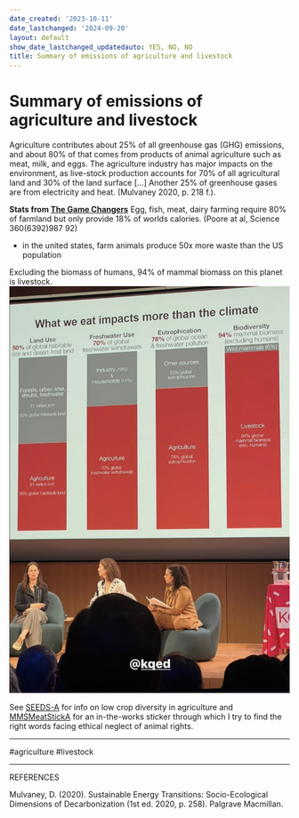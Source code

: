 ```yaml
---
date_created: '2023-10-11'
date_lastchanged: '2024-09-20'
layout: default
show_date_lastchanged_updatedauto: YES, NO, NO
title: Summary of emissions of agriculture and livestock
---
```


# Summary of emissions of agriculture and livestock

Agriculture contributes about 25% of  all greenhouse gas (GHG) emissions, and about 80% of  that comes from products of  animal agriculture such as meat, milk, and eggs. The agriculture industry has major impacts on the environment, as live-stock production accounts for 70% of  all agricultural land and 30% of  the land surface [...] Another 25% of  greenhouse gases are from electricity and heat. (Mulvaney 2020, p. 218 f.).

**Stats from [The Game Changers](PLANT-BASED-DIET-A.md)**
Egg, fish, meat, dairy farming require 80% of farmland but only provide 18% of worlds calories. (Poore at al, Science 360(6392)987 92)
- in the united states, farm animals produce 50x more waste than the US population 


Excluding the biomass of humans, 94% of mammal biomass on this planet is livestock. 
![](media/cleanshot_2023-12-03-at-19-52-44@2x.png)


See [SEEDS-A](SEEDS-A.md) for info on low crop diversity in agriculture and [MMSMeatStickA](MMSMeatStickA.md) for an in-the-works sticker through which I try to find the right words facing ethical neglect of animal rights. 

_______


#agriculture #livestock

__________

REFERENCES

Mulvaney, D. (2020). Sustainable Energy Transitions: Socio-Ecological Dimensions of Decarbonization (1st ed. 2020, p. 258). Palgrave Macmillan.